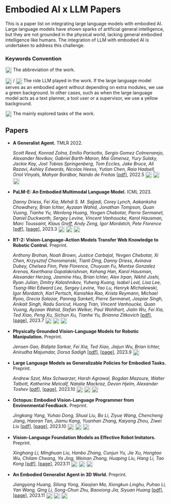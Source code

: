 # Embodied AI x LLM Papers

This is a paper list on integrating large language models with embodied AI. Large language models have shown sparks of artificial general intelligence, but they are not grounded in the physical world, lacking general embodied intelligence like humans. The integration of LLM with embodied AI is undertaken to address this challenge.

### Keywords Convention
<p><img align="center" height="20" src="https://img.shields.io/badge/GATO-52b5f7?style=flat-square"> The abbreviation of the work. </p>
<p><img align="center" height="20" src="https://img.shields.io/badge/embodiment-green?style=flat-square"> / <img align="center" height="20" src="https://img.shields.io/badge/planner-yellow?style=flat-square"> The role LLM played in the work. If the large language model serves as an embodied agent without depending on extra modules, we use a green background. In other cases, such as when the large language model acts as a text planner, a tool user or a supervisor, we use a yellow background. </p> 
<p><img align="center" height="20" src="https://img.shields.io/badge/game-20b2aa?style=flat-square"> The mainly explored tasks of the work. </p>


## Papers

* **A Generalist Agent.** TMLR 2022.

  *Scott Reed, Konrad Zolna, Emilio Parisotto, Sergio Gomez Colmenarejo, Alexander Novikov, Gabriel Barth-Maron, Mai Gimenez, Yury Sulsky, Jackie Kay, Jost Tobias Springenberg, Tom Eccles, Jake Bruce, Ali Razavi, Ashley Edwards, Nicolas Heess, Yutian Chen, Raia Hadsell, Oriol Vinyals, Mahyar Bordbar, Nando de Freitas* [[pdf](https://arxiv.org/abs/2205.06175)], 2022.5
  <img align="center" height="20" src="https://img.shields.io/badge/GATO-52b5f7?style=flat-square">
  <img align="center" height="20" src="https://img.shields.io/badge/embodiment-green?style=flat-square">
  <img align="center" height="20" src="https://img.shields.io/badge/game, robot, robot--arm-20b2aa?style=flat-square">

* **PaLM-E: An Embodied Multimodal Language Model.** ICML 2023.

  *Danny Driess, Fei Xia, Mehdi S. M. Sajjadi, Corey Lynch, Aakanksha Chowdhery, Brian Ichter, Ayzaan Wahid, Jonathan Tompson, Quan Vuong, Tianhe Yu, Wenlong Huang, Yevgen Chebotar, Pierre Sermanet, Daniel Duckworth, Sergey Levine, Vincent Vanhoucke, Karol Hausman, Marc Toussaint, Klaus Greff, Andy Zeng, Igor Mordatch, Pete Florence* [[pdf](https://arxiv.org/abs/2303.03378)], [[page](https://palm-e.github.io/)], 2023.3
  <img align="center" height="20" src="https://img.shields.io/badge/PaLM--E-52b5f7?style=flat-square">
  <img align="center" height="20" src="https://img.shields.io/badge/planner-yellow?style=flat-square">
  <img align="center" height="20" src="https://img.shields.io/badge/robot, robot--arm-20b2aa?style=flat-square">

* **RT-2: Vision-Language-Action Models Transfer Web Knowledge to Robotic Control.** Preprint.

    *Anthony Brohan, Noah Brown, Justice Carbajal, Yevgen Chebotar, Xi Chen, Krzysztof Choromanski, Tianli Ding, Danny Driess, Avinava Dubey, Chelsea Finn, Pete Florence, Chuyuan Fu, Montse Gonzalez Arenas, Keerthana Gopalakrishnan, Kehang Han, Karol Hausman, Alexander Herzog, Jasmine Hsu, Brian Ichter, Alex Irpan, Nikhil Joshi, Ryan Julian, Dmitry Kalashnikov, Yuheng Kuang, Isabel Leal, Lisa Lee, Tsang-Wei Edward Lee, Sergey Levine, Yao Lu, Henryk Michalewski, Igor Mordatch, Karl Pertsch, Kanishka Rao, Krista Reymann, Michael Ryoo, Grecia Salazar, Pannag Sanketi, Pierre Sermanet, Jaspiar Singh, Anikait Singh, Radu Soricut, Huong Tran, Vincent Vanhoucke, Quan Vuong, Ayzaan Wahid, Stefan Welker, Paul Wohlhart, Jialin Wu, Fei Xia, Ted Xiao, Peng Xu, Sichun Xu, Tianhe Yu, Brianna Zitkovich* [[pdf](https://arxiv.org/abs/2307.15818)], [[page](https://robotics-transformer2.github.io/)], 2023.7
  <img align="center" height="20" src="https://img.shields.io/badge/RT--2-52b5f7?style=flat-square">
  <img align="center" height="20" src="https://img.shields.io/badge/embodiment-green?style=flat-square">
  <img align="center" height="20" src="https://img.shields.io/badge/robot, robot--arm-20b2aa?style=flat-square">

* **Physically Grounded Vision-Language Models for Robotic Manipulation.** Preprint.

  *Jensen Gao, Bidipta Sarkar, Fei Xia, Ted Xiao, Jiajun Wu, Brian Ichter, Anirudha Majumdar, Dorsa Sadigh* [[pdf](https://arxiv.org/pdf/2309.02561.pdf)], [[page](https://iliad.stanford.edu/pg-vlm/)], 2023.9
  <img align="center" height="20" src="https://img.shields.io/badge/robot--arm-20b2aa?style=flat-square">

* **Large Language Models as Generalizable Policies for Embodied Tasks.** Preprint.

  *Andrew Szot, Max Schwarzer, Harsh Agrawal, Bogdan Mazoure, Walter Talbott, Katherine Metcalf, Natalie Mackraz, Devon Hjelm, Alexander Toshev* [[pdf](https://arxiv.org/abs/2310.17722)], [[page](https://llm-rl.github.io/)], 2023.10
  <img align="center" height="20" src="https://img.shields.io/badge/LLaRP-52b5f7?style=flat-square">
  <img align="center" height="20" src="https://img.shields.io/badge/embodiment-green?style=flat-square">
  <img align="center" height="20" src="https://img.shields.io/badge/robot-20b2aa?style=flat-square">

* **Octopus: Embodied Vision-Language Programmer from Environmental Feedback.** Preprint.

  *Jingkang Yang, Yuhao Dong, Shuai Liu, Bo Li, Ziyue Wang, Chencheng Jiang, Haoran Tan, Jiamu Kang, Yuanhan Zhang, Kaiyang Zhou, Ziwei Liu* [[pdf](https://arxiv.org/abs/2310.08588)], [[page](https://choiszt.github.io/Octopus/)], 2023.10
  <img align="center" height="20" src="https://img.shields.io/badge/Octopus-52b5f7?style=flat-square">
  <img align="center" height="20" src="https://img.shields.io/badge/embodiment-green?style=flat-square">
  <img align="center" height="20" src="https://img.shields.io/badge/game, robot-20b2aa?style=flat-square">

* **Vision-Language Foundation Models as Effective Robot Imitators.** Preprint.

  *Xinghang Li, Minghuan Liu, Hanbo Zhang, Cunjun Yu, Jie Xu, Hongtao Wu, Chilam Cheang, Ya Jing, Weinan Zhang, Huaping Liu, Hang Li, Tao Kong* [[pdf](https://arxiv.org/pdf/2311.01378.pdf)], [[page](https://roboflamingo.github.io/)], 2023.11
  <img align="center" height="20" src="https://img.shields.io/badge/RoboFlamingo-52b5f7?style=flat-square">
  <img align="center" height="20" src="https://img.shields.io/badge/embodiment-green?style=flat-square">
  <img align="center" height="20" src="https://img.shields.io/badge/robot--arm-20b2aa?style=flat-square">

* **An Embodied Generalist Agent in 3D World.** Preprint.

  *Jiangyong Huang, Silong Yong, Xiaojian Ma, Xiongkun Linghu, Puhao Li, Yan Wang, Qing Li, Song-Chun Zhu, Baoxiong Jia, Siyuan Huang* [[pdf](https://arxiv.org/abs/2311.12871)], [[page](https://embodied-generalist.github.io/)], 2023.11
  <img align="center" height="20" src="https://img.shields.io/badge/LEO-52b5f7?style=flat-square">
  <img align="center" height="20" src="https://img.shields.io/badge/embodiment-green?style=flat-square">
  <img align="center" height="20" src="https://img.shields.io/badge/robot, robot--arm-20b2aa?style=flat-square">

